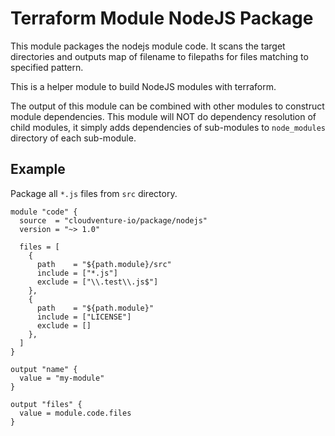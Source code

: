 # Terraform Module NodeJS Package

This module packages the nodejs module code. It scans the target directories and outputs
map of filename to filepaths for files matching to specified pattern.

This is a helper module to build NodeJS modules with terraform.

The output of this module can be combined with other modules to construct module dependencies.
This module will NOT do dependency resolution of child modules, it simply adds dependencies of
sub-modules to `node_modules` directory of each sub-module.

## Example

Package all `*.js` files from `src` directory.

```hcl
module "code" {
  source  = "cloudventure-io/package/nodejs"
  version = "~> 1.0"

  files = [
    {
      path    = "${path.module}/src"
      include = ["*.js"]
      exclude = ["\\.test\\.js$"]
    },
    {
      path    = "${path.module}"
      include = ["LICENSE"]
      exclude = []
    },
  ]
}

output "name" {
  value = "my-module"
}

output "files" {
  value = module.code.files
}
```
